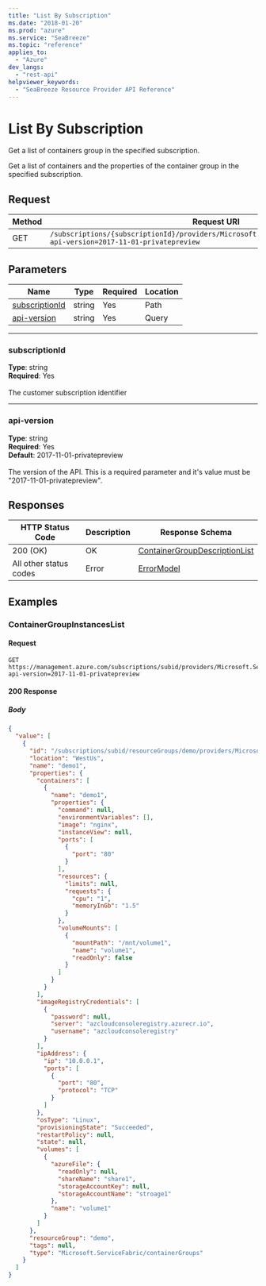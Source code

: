 ```yaml
---
title: "List By Subscription"
ms.date: "2018-01-20"
ms.prod: "azure"
ms.service: "SeaBreeze"
ms.topic: "reference"
applies_to: 
  - "Azure"
dev_langs: 
  - "rest-api"
helpviewer_keywords: 
  - "SeaBreeze Resource Provider API Reference"
---
```

# List By Subscription
Get a list of containers group in the specified subscription.

Get a list of containers and the properties of the container group in the specified subscription.

## Request
| Method | Request URI |
| ------ | ----------- |
| GET | `/subscriptions/{subscriptionId}/providers/Microsoft.ServiceFabric/containerGroups?api-version=2017-11-01-privatepreview` |


## Parameters
| Name | Type | Required | Location |
| --- | --- | --- | --- |
| [subscriptionId](#subscriptionid) | string | Yes | Path |
| [api-version](#api-version) | string | Yes | Query |

____
### subscriptionId
__Type__: string <br/>
__Required__: Yes<br/>
<br/>
The customer subscription identifier

____
### api-version
__Type__: string <br/>
__Required__: Yes<br/>
__Default__: 2017-11-01-privatepreview <br/>
<br/>
The version of the API. This is a required parameter and it's value must be "2017-11-01-privatepreview".

## Responses

| HTTP Status Code | Description | Response Schema |
| --- | --- | --- |
| 200 (OK) | OK<br/> | [ContainerGroupDescriptionList](seabreeze-model-containergroupdescriptionlist.md) |
| All other status codes | Error<br/> | [ErrorModel](seabreeze-model-errormodel.md) |

## Examples

### ContainerGroupInstancesList

#### Request
```
GET https://management.azure.com/subscriptions/subid/providers/Microsoft.ServiceFabric/containerGroups?api-version=2017-11-01-privatepreview
```

#### 200 Response
##### Body
```json
{
  "value": [
    {
      "id": "/subscriptions/subid/resourceGroups/demo/providers/Microsoft.ServiceFabric/containerGroups/demo1",
      "location": "WestUs",
      "name": "demo1",
      "properties": {
        "containers": [
          {
            "name": "demo1",
            "properties": {
              "command": null,
              "environmentVariables": [],
              "image": "nginx",
              "instanceView": null,
              "ports": [
                {
                  "port": "80"
                }
              ],
              "resources": {
                "limits": null,
                "requests": {
                  "cpu": "1",
                  "memoryInGb": "1.5"
                }
              },
              "volumeMounts": [
                {
                  "mountPath": "/mnt/volume1",
                  "name": "volume1",
                  "readOnly": false
                }
              ]
            }
          }
        ],
        "imageRegistryCredentials": [
          {
            "password": null,
            "server": "azcloudconsoleregistry.azurecr.io",
            "username": "azcloudconsoleregistry"
          }
        ],
        "ipAddress": {
          "ip": "10.0.0.1",
          "ports": [
            {
              "port": "80",
              "protocol": "TCP"
            }
          ]
        },
        "osType": "Linux",
        "provisioningState": "Succeeded",
        "restartPolicy": null,
        "state": null,
        "volumes": [
          {
            "azureFile": {
              "readOnly": null,
              "shareName": "share1",
              "storageAccountKey": null,
              "storageAccountName": "stroage1"
            },
            "name": "volume1"
          }
        ]
      },
      "resourceGroup": "demo",
      "tags": null,
      "type": "Microsoft.ServiceFabric/containerGroups"
    }
  ]
}
```

